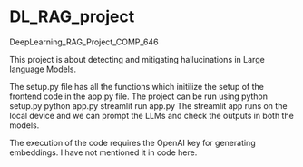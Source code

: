 # DL_RAG_project
 DeepLearning_RAG_Project_COMP_646

 This project is about detecting and mitigating hallucinations in Large language Models. 

 The setup.py file has all the functions which initilize the setup of the frontend code in the app.py file.
 The project can be run using
 python setup.py
 python app.py 
 streamlit run app.py
 The streamlit app runs on the local device and we can prompt the LLMs and check the outputs in both the models.

 The execution of the code requires the OpenAI key for generating embeddings. I have not mentioned it in code here.